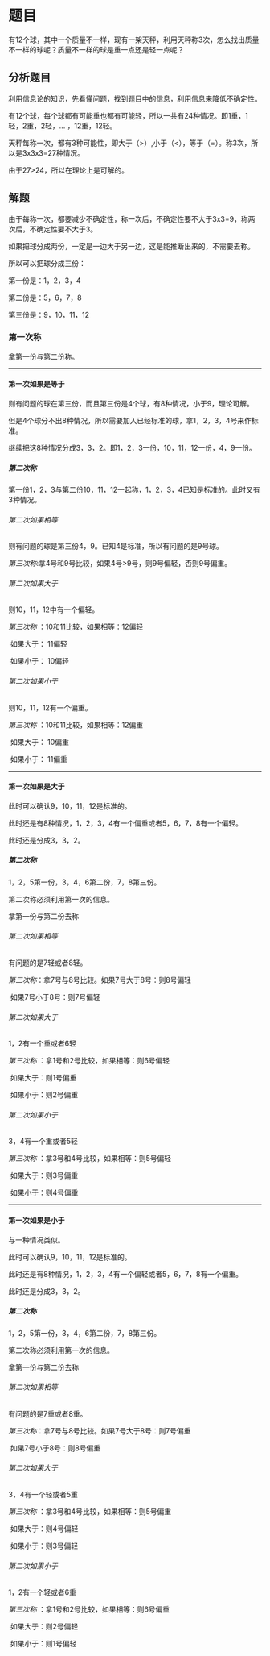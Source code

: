# 题目

有12个球，其中一个质量不一样，现有一架天秤，利用天秤称3次，怎么找出质量不一样的球呢？质量不一样的球是重一点还是轻一点呢？

## 分析题目

利用信息论的知识，先看懂问题，找到题目中的信息，利用信息来降低不确定性。

有12个球，每个球都有可能重也都有可能轻，所以一共有24种情况。即1重，1轻，2重，2轻，... ，12重，12轻。

天秤每称一次，都有3种可能性，即大于（>）,小于（<），等于（=）。称3次，所以是3x3x3=27种情况。

由于27>24，所以在理论上是可解的。

## 解题

由于每称一次，都要减少不确定性，称一次后，不确定性要不大于3x3=9，称两次后，不确定性要不大于3。

如果把球分成两份，一定是一边大于另一边，这是能推断出来的，不需要去称。

所以可以把球分成三份：

第一份是：1，2，3，4

第二份是：5，6，7，8

第三份是：9，10，11，12

### 第一次称

拿第一份与第二份称。

*******

#### 第一次如果是等于

则有问题的球在第三份，而且第三份是4个球，有8种情况，小于9，理论可解。

但是4个球分不出8种情况，所以需要加入已经标准的球，拿1，2，3，4号来作标准。

继续把这8种情况分成3，3，2。即1，2，3一份，10，11，12一份，4，9一份。

##### 第二次称

第一份1，2，3与第二份10，11，12一起称，1，2，3，4已知是标准的。此时又有3种情况。

###### 第二次如果相等

则有问题的球是第三份4，9。已知4是标准，所以有问题的是9号球。

*第三次称*:拿4号和9号比较，如果4号>9号，则9号偏轻，否则9号偏重。

###### 第二次如果大于

则10，11，12中有一个偏轻。

*第三次称* ：10和11比较，如果相等：12偏轻

​											如果大于： 11偏轻

​											如果小于： 10偏轻

###### 第二次如果小于

则10，11，12有一个偏重。

*第三次称* ：10和11比较，如果相等：12偏重

​											如果大于： 10偏重

​											如果小于： 11偏重

*****

#### 第一次如果是大于

此时可以确认9，10，11，12是标准的。

此时还是有8种情况，1，2，3，4有一个偏重或者5，6，7，8有一个偏轻。

此时还是分成3，3，2。

##### 第二次称

1，2，5第一份，3，4，6第二份，7，8第三份。

第二次称必须利用第一次的信息。

拿第一份与第二份去称

###### 第二次如果相等

有问题的是7轻或者8轻。

*第三次称*：拿7号与8号比较。如果7号大于8号：则8号偏轻

​												  如果7号小于8号：则7号偏轻

###### 第二次如果大于

1，2有一个重或者6轻

*第三次称* ：拿1号和2号比较，如果相等：则6号偏轻

​													如果大于：则1号偏重

​													如果小于：则2号偏重

###### 第二次如果小于

3，4有一个重或者5轻

*第三次称* ：拿3号和4号比较，如果相等：则5号偏轻

​													如果大于：则3号偏重

​													如果小于：则4号偏重

**********

#### 第一次如果是小于

与一种情况类似。

此时可以确认9，10，11，12是标准的。

此时还是有8种情况，1，2，3，4有一个偏轻或者5，6，7，8有一个偏重。

此时还是分成3，3，2。

##### 第二次称

1，2，5第一份，3，4，6第二份，7，8第三份。

第二次称必须利用第一次的信息。

拿第一份与第二份去称

###### 第二次如果相等

有问题的是7重或者8重。

*第三次称*：拿7号与8号比较。如果7号大于8号：则7号偏重

​												  如果7号小于8号：则8号偏重

###### 第二次如果大于

3，4有一个轻或者5重

*第三次称* ：拿3号和4号比较，如果相等：则5号偏重

​													如果大于：则4号偏轻

​													如果小于：则3号偏轻

###### 第二次如果小于

1，2有一个轻或者6重

*第三次称* ：拿1号和2号比较，如果相等：则6号偏重

​													如果大于：则2号偏轻

​													如果小于：则1号偏轻
